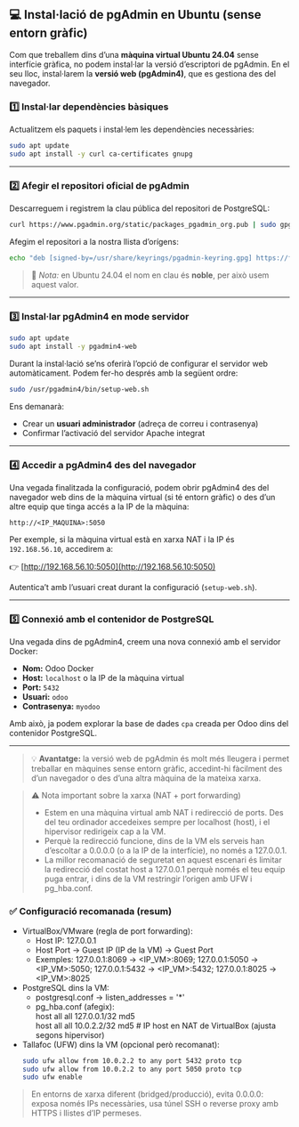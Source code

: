 ## 💻 Instal·lació de pgAdmin en Ubuntu (sense entorn gràfic)

Com que treballem dins d’una **màquina virtual Ubuntu 24.04** sense interfície gràfica, no podem instal·lar la versió d’escriptori de pgAdmin.  En el seu lloc, instal·larem la **versió web (pgAdmin4)**, que es gestiona des del navegador.

### 1️⃣ Instal·lar dependències bàsiques

Actualitzem els paquets i instal·lem les dependències necessàries:

```bash
sudo apt update
sudo apt install -y curl ca-certificates gnupg
```

---

### 2️⃣ Afegir el repositori oficial de pgAdmin

Descarreguem i registrem la clau pública del repositori de PostgreSQL:

```bash
curl https://www.pgadmin.org/static/packages_pgadmin_org.pub | sudo gpg --dearmor -o /usr/share/keyrings/pgadmin-keyring.gpg
```

Afegim el repositori a la nostra llista d’orígens:

```bash
echo "deb [signed-by=/usr/share/keyrings/pgadmin-keyring.gpg] https://ftp.postgresql.org/pub/pgadmin/pgadmin4/apt/noble pgadmin4 main" | sudo tee /etc/apt/sources.list.d/pgadmin4.list > /dev/null
```

> 🧩 *Nota:* en Ubuntu 24.04 el nom en clau és **noble**, per això usem aquest valor.

---

### 3️⃣ Instal·lar pgAdmin4 en mode servidor

```bash
sudo apt update
sudo apt install -y pgadmin4-web
```

Durant la instal·lació se’ns oferirà l’opció de configurar el servidor web automàticament.  Podem fer-ho després amb la següent ordre:

```bash
sudo /usr/pgadmin4/bin/setup-web.sh
```

Ens demanarà:
- Crear un **usuari administrador** (adreça de correu i contrasenya)
- Confirmar l’activació del servidor Apache integrat

---

### 4️⃣ Accedir a pgAdmin4 des del navegador

Una vegada finalitzada la configuració, podem obrir pgAdmin4 des del navegador web dins de la màquina virtual (si té entorn gràfic) o des d’un altre equip que tinga accés a la IP de la màquina:

```
http://<IP_MAQUINA>:5050
```

Per exemple, si la màquina virtual està en xarxa NAT i la IP és `192.168.56.10`, accedirem a:

👉 [http://192.168.56.10:5050](http://192.168.56.10:5050)

Autentica’t amb l’usuari creat durant la configuració (`setup-web.sh`).

---

### 5️⃣ Connexió amb el contenidor de PostgreSQL

Una vegada dins de pgAdmin4, creem una nova connexió amb el servidor Docker:

- **Nom:** Odoo Docker  
- **Host:** `localhost` o la IP de la màquina virtual  
- **Port:** `5432`  
- **Usuari:** `odoo`  
- **Contrasenya:** `myodoo`

Amb això, ja podem explorar la base de dades `cpa` creada per Odoo dins del contenidor PostgreSQL.

---

> 💡 **Avantatge:** la versió web de pgAdmin és molt més lleugera i permet treballar en màquines sense entorn gràfic, accedint-hi fàcilment des d’un navegador o des d’una altra màquina de la mateixa xarxa.

> ⚠️ Nota important sobre la xarxa (NAT + port forwarding)
> - Estem en una màquina virtual amb NAT i redirecció de ports. Des del teu ordinador accedeixes sempre per localhost (host), i el hipervisor redirigeix cap a la VM.
> - Perquè la redirecció funcione, dins de la VM els serveis han d’escoltar a 0.0.0.0 (o a la IP de la interfície), no només a 127.0.0.1.
> - La millor recomanació de seguretat en aquest escenari és limitar la redirecció del costat host a 127.0.0.1 perquè només el teu equip puga entrar, i dins de la VM restringir l’origen amb UFW i pg_hba.conf.

### ✅ Configuració recomanada (resum)
- VirtualBox/VMware (regla de port forwarding):
  - Host IP: 127.0.0.1
  - Host Port → Guest IP (IP de la VM) → Guest Port
  - Exemples: 127.0.0.1:8069 → <IP_VM>:8069; 127.0.0.1:5050 → <IP_VM>:5050; 127.0.0.1:5432 → <IP_VM>:5432; 127.0.0.1:8025 → <IP_VM>:8025
- PostgreSQL dins la VM:
  - postgresql.conf → listen_addresses = '*'
  - pg_hba.conf (afegix):  
    host  all  all  127.0.0.1/32    md5  
    host  all  all  10.0.2.2/32     md5   # IP host en NAT de VirtualBox (ajusta segons hipervisor)
- Tallafoc (UFW) dins la VM (opcional però recomanat):
  ```bash
  sudo ufw allow from 10.0.2.2 to any port 5432 proto tcp
  sudo ufw allow from 10.0.2.2 to any port 5050 proto tcp
  sudo ufw enable
  ```

> En entorns de xarxa diferent (bridged/producció), evita 0.0.0.0: exposa només IPs necessàries, usa túnel SSH o reverse proxy amb HTTPS i llistes d’IP permeses.
